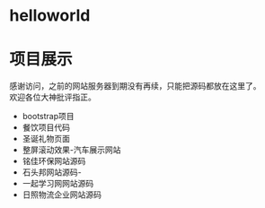 # helloworld
<h1>项目展示</h1>
<p>
感谢访问，之前的网站服务器到期没有再续，只能把源码都放在这里了。</br>
       欢迎各位大神批评指正。
</p>
<p>

</p>
<!--
<ul>
        <li>题目:做一个自适应正方形九宫格</li>
       <li> 加入代码{<code>&lt; meta name="viewport" content="width=device-width, initial-scale=1.0"&gt;}</code></li>
        <li>使用了flex布局,用到了2条语句.{display: flex; flex-wrap: wrap;}</li>
        <li>在写正方形的高度时,遇到问题.如果将子元素的高度设为百分比时,浏览器显示时该子元素的高度为0.</li>
        <li>浏览器的高度用百分比写的时候,要定义其父元素的{height:100vw;}意思是将父元素的高度设定为父级高度是屏幕的宽度</li>
    </ul>
    <p> <strong>感谢修真院 杨亚洲大师兄解惑</strong></br>
  百分比宽度和百分比高度表现不一样，是与浏览器的渲染机制有关。
Web浏览器在计算有效宽度时会考虑浏览器窗口的打开宽度。
如果你不设置块级宽度值，那浏览器会自动将页面内容平铺填满整个横向宽度。（即块级元素的宽度），此时widh:auto.
但是高度的计算方式完全不一样。事实上，浏览器根本就不计算内容的高度，除非内容超出了视窗范围(导致滚动条出现)。
或者你给整个页面设置一个绝对高度。否则，浏览器就会简单的让内容往下堆砌，页面的高度根本就无需考虑。
因为页面根元素的html元素的高度为auto(实际上为0)，body的height也为0，所以，当你让一个元素的高度设定为百分比高度时，父级的高度如果是auto，那你的子级设置%高度，就无法取到实际值。
因为父级元素的高度是由该元素里面的内容撑起的，在不设置该圆素高度的前提下。
于是子元素的高度height: 50% 也不会起作用。解决办法就是给html和body加上height: 100%。
如果 你非得想叫子级用height,那么你可以设置父级的height:100vw，即父级高度是屏幕的宽度，从而实现百分比自适应，</p>
-->
<ul>
      <li>bootstrap项目</li>
       <li> 餐饮项目代码</li>
        <li>圣诞礼物页面</li>
        <li>整屏滚动效果-汽车展示网站</li>
        <li>铭佳环保网站源码</li>
         <li>石头邦网站源码-</li>
         <li>一起学习网网站源码</li>
         <li>日照物流企业网站源码</li>
		 
  </ul>
